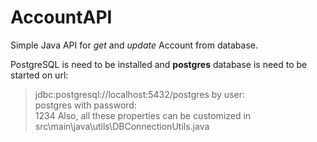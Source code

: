 # AccountAPI

Simple Java API for *get* and *update* Account from database.

PostgreSQL is need to be installed and **postgres** database is need to be started on url:</br>
>jdbc:postgresql://localhost:5432/postgres
by user:</br>
>postgres
with password:</br>
>1234
Also, all these properties can be customized in</br>
>src\main\java\utils\DBConnectionUtils.java
